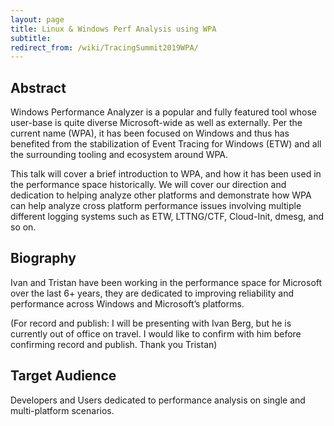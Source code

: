 ```yaml
---
layout: page
title: Linux & Windows Perf Analysis using WPA
subtitle: 
redirect_from: /wiki/TracingSummit2019WPA/
---
```


## Abstract
Windows Performance Analyzer is a popular and fully featured tool whose user-base is quite diverse Microsoft-wide as well as externally. Per the current name (WPA), it has been focused on Windows and thus has benefited from the stabilization of Event Tracing for Windows (ETW) and all the surrounding tooling and ecosystem around WPA.

This talk will cover a brief introduction to WPA, and how it has been used in the performance space historically. We will cover our direction and dedication to helping analyze other platforms and demonstrate how WPA can help analyze cross platform performance issues involving multiple different logging systems such as ETW, LTTNG/CTF, Cloud-Init, dmesg, and so on.

## Biography
Ivan and Tristan have been working in the performance space for Microsoft over the last 6+ years, they are dedicated to improving reliability and performance across Windows and Microsoft’s platforms.

(For record and publish: I will be presenting with Ivan Berg, but he is currently out of office on travel. I would like to confirm with him before confirming record and publish. Thank you Tristan)

## Target Audience
Developers and Users dedicated to performance analysis on single and multi-platform scenarios.
